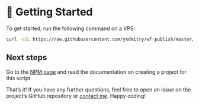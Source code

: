 # 🚀 Getting Started

To get started, run the following command on a VPS:

```bash
curl -sSL https://raw.githubusercontent.com/yndmitry/wf-publish/master/install.sh | sudo bash
```

## Next steps

Go to the [NPM page](https://www.npmjs.com/package/create-webflow-publish?activeTab=readme#troubleshooting) and read the documentation on creating a project for this script

That’s it! If you have any further questions, feel free to open an issue on the project’s GitHub repository or [contact me](mailto:mailmetelev.com). Happy coding!
